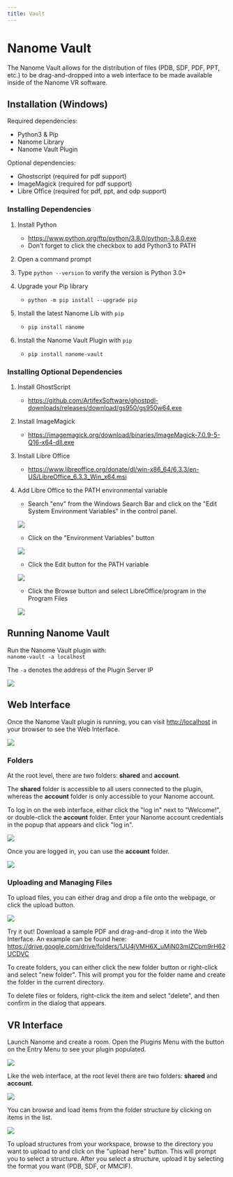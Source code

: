 ```yaml
---
title: Vault
---
```


# Nanome Vault

The Nanome Vault allows for the distribution of files (PDB, SDF, PDF, PPT, etc.) to be drag-and-dropped into a web interface to be made available inside of the Nanome VR software.

## Installation (Windows)

Required dependencies:

- Python3 & Pip
- Nanome Library
- Nanome Vault Plugin

Optional dependencies:

- Ghostscript (required for pdf support)
- ImageMagick (required for pdf support)
- Libre Office (required for pdf, ppt, and odp support)

### Installing Dependencies

1. Install Python

   - <https://www.python.org/ftp/python/3.8.0/python-3.8.0.exe>
   - Don’t forget to click the checkbox to add Python3 to PATH

2. Open a command prompt

3. Type `python --version` to verify the version is Python 3.0+

4. Upgrade your Pip library

   - `python -m pip install --upgrade pip`

5. Install the latest Nanome Lib with `pip`

   - `pip install nanome`

6. Install the Nanome Vault Plugin with `pip`
   - `pip install nanome-vault`

### Installing Optional Dependencies

1. Install GhostScript

   - <https://github.com/ArtifexSoftware/ghostpdl-downloads/releases/download/gs950/gs950w64.exe>

1. Install ImageMagick

   - <https://imagemagick.org/download/binaries/ImageMagick-7.0.9-5-Q16-x64-dll.exe>

1. Install Libre Office

   - <https://www.libreoffice.org/donate/dl/win-x86_64/6.3.3/en-US/LibreOffice_6.3.3_Win_x64.msi>

1. Add Libre Office to the PATH environmental variable

   - Search "env" from the Windows Search Bar and click on the "Edit System Environment Variables" in the control panel.

   ![](/assets/compressed/plugins-page/search_env.png)

   - Click on the "Environment Variables" button

   ![](/assets/compressed/plugins-page/find_env.png)

   - Click the Edit button for the PATH variable

   ![](/assets/compressed/plugins-page/edit_path.png)

   - Click the Browse button and select LibreOffice/program in the Program Files

   ![](/assets/compressed/plugins-page/browse_path.png)

## Running Nanome Vault

Run the Nanome Vault plugin with:\
`nanome-vault -a localhost`

The `-a` denotes the address of the Plugin Server IP

![](/assets/compressed/plugins-page/running_plugin.png)

## Web Interface

Once the Nanome Vault plugin is running, you can visit <http://localhost> in your browser to see the Web Interface.

![](/assets/compressed/plugins-page/nanome-vault/web.png)

### Folders

At the root level, there are two folders: **shared** and **account**.

The **shared** folder is accessible to all users connected to the plugin, whereas the **account** folder is only accessible to your Nanome account.

To log in on the web interface, either click the "log in" next to "Welcome!", or double-click the **account** folder. Enter your Nanome account credentials in the popup that appears and click "log in".

![](/assets/compressed/plugins-page/nanome-vault/web-login.png)

Once you are logged in, you can use the **account** folder.

![](/assets/compressed/plugins-page/nanome-vault/web-account.png)

### Uploading and Managing Files

To upload files, you can either drag and drop a file onto the webpage, or click the upload button.

![](/assets/compressed/plugins-page/nanome-vault/web-upload.png)

Try it out! Download a sample PDF and drag-and-drop it into the Web Interface. An example can be found here:\
<https://drive.google.com/drive/folders/1JU4jVMH6X_uMjN03mIZCpm9rH62UCDVC>

To create folders, you can either click the new folder button or right-click and select "new folder". This will prompt you for the folder name and create the folder in the current directory.

To delete files or folders, right-click the item and select "delete", and then confirm in the dialog that appears.

## VR Interface

Launch Nanome and create a room. Open the Plugins Menu with the button on the Entry Menu to see your plugin populated.

![](/assets/compressed/plugins-page/nanome-vault/plugin-list.png)

Like the web interface, at the root level there are two folders: **shared** and **account**.

![](/assets/compressed/plugins-page/nanome-vault/plugin.png)

You can browse and load items from the folder structure by clicking on items in the list.

![](/assets/compressed/plugins-page/nanome-vault/plugin-shared.png)

To upload structures from your workspace, browse to the directory you want to upload to and click on the "upload here" button. This will prompt you to select a structure. After you select a structure, upload it by selecting the format you want (PDB, SDF, or MMCIF).
